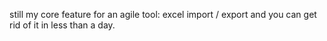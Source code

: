 <span style="color:#000ff;">still my core feature for an agile tool: excel import / export and you can get rid of it in less than a day.</span>